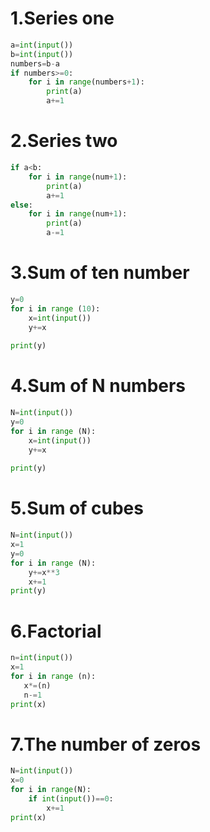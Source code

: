 # 1.Series one

```.py
a=int(input())
b=int(input())
numbers=b-a
if numbers>=0:
    for i in range(numbers+1):
        print(a)
        a+=1
```

# 2.Series two

```.py
if a<b:
    for i in range(num+1):
        print(a)
        a+=1
else:
    for i in range(num+1):
        print(a)
        a-=1
```

# 3.Sum of ten number

```.py
y=0
for i in range (10):
    x=int(input())
    y+=x
    
print(y)
```

# 4.Sum of N numbers

```.py
N=int(input())
y=0
for i in range (N):
    x=int(input())
    y+=x
    
print(y)
```

# 5.Sum of cubes

```.py
N=int(input())
x=1
y=0
for i in range (N):
    y+=x**3
    x+=1
print(y)
```

# 6.Factorial

```.py
n=int(input())
x=1
for i in range (n):
   x*=(n)
   n-=1
print(x)
```

# 7.The number of zeros

```.py
N=int(input())
x=0
for i in range(N):
    if int(input())==0:
        x+=1
print(x)
```
